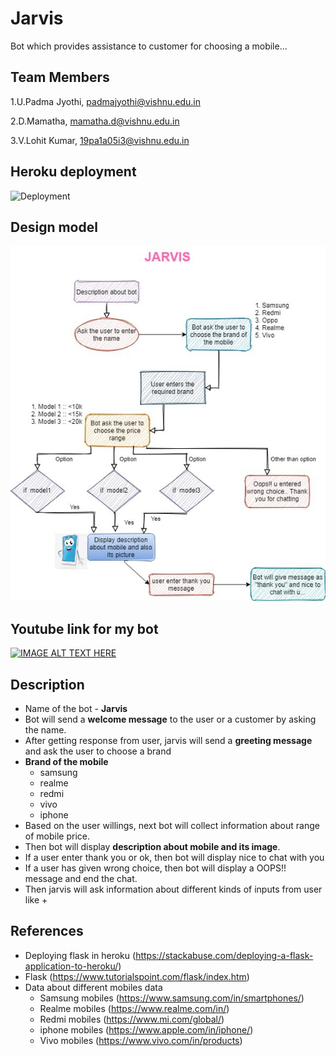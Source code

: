 # Jarvis 
  Bot which provides assistance to customer for choosing a mobile...
  
## Team Members
1.U.Padma Jyothi, padmajyothi@vishnu.edu.in

2.D.Mamatha, mamatha.d@vishnu.edu.in

3.V.Lohit Kumar, 19pa1a05i3@vishnu.edu.in

## Heroku deployment
![Deployment](https://vishnutodoapp.herokuapp.com/)
## Design model 
![Jarvis Design](https://github.com/PadmaJyothi-U/Week-3/blob/main/flask%20workflow.jpg)

## Youtube link for my bot
 [![IMAGE ALT TEXT HERE](https://img.youtube.com/vi/uQLwMbKEmrs/0.jpg)](https://www.youtube.com/watch?v=uQLwMbKEmrs)

## Description
* Name of the bot - **Jarvis**
* Bot will send a **welcome message** to the user or a customer by asking the name.
* After getting response from user, jarvis will send a **greeting message** and ask the user to choose a brand
* **Brand of the mobile**
    - samsung
    - realme
    - redmi
    - vivo
    - iphone
* Based on the user willings, next bot will collect information about range of mobile price.
* Then bot will display **description about mobile and its image**.
* If a user enter thank you or ok, then bot will display nice to chat with you
* If a user has given wrong choice, then bot will display a OOPS!! message and end the chat.
* Then jarvis will ask information about different kinds of inputs from user like 
  + 
  
## References
* Deploying flask in heroku (https://stackabuse.com/deploying-a-flask-application-to-heroku/)
* Flask (https://www.tutorialspoint.com/flask/index.htm)
* Data about different mobiles data
  + Samsung mobiles (https://www.samsung.com/in/smartphones/)
  + Realme mobiles (https://www.realme.com/in/)
  + Redmi mobiles (https://www.mi.com/global/)
  + iphone mobiles (https://www.apple.com/in/iphone/)
  + Vivo mobiles (https://www.vivo.com/in/products)
